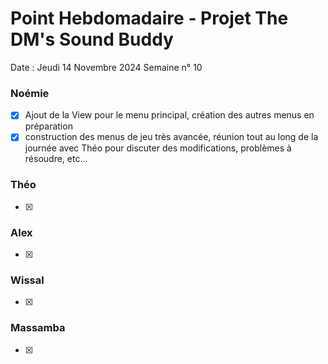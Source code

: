 # Point Hebdomadaire - Projet The DM's Sound Buddy


Date : Jeudi 14 Novembre 2024
Semaine n° 10


### Noémie

- [x] Ajout de la View pour le menu principal, création des autres menus en préparation
- [x] construction des menus de jeu très avancée, réunion tout au long de la journée avec Théo pour discuter des modifications, problèmes à résoudre, etc...

### Théo

- [x] 


### Alex

- [x]

### Wissal

- [x]

### Massamba

- [x]